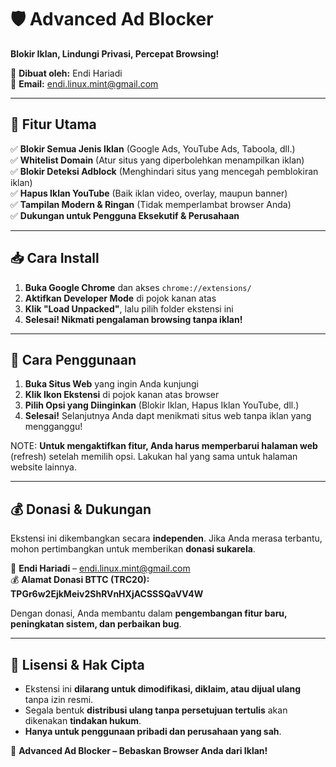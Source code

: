 # 🛡️ Advanced Ad Blocker
**Blokir Iklan, Lindungi Privasi, Percepat Browsing!**  

📌 **Dibuat oleh:** Endi Hariadi  
📧 **Email:** [endi.linux.mint@gmail.com](mailto:endi.linux.mint@gmail.com)  

---

## 🚀 Fitur Utama
✅ **Blokir Semua Jenis Iklan** (Google Ads, YouTube Ads, Taboola, dll.)  
✅ **Whitelist Domain** (Atur situs yang diperbolehkan menampilkan iklan)  
✅ **Blokir Deteksi Adblock** (Menghindari situs yang mencegah pemblokiran iklan)  
✅ **Hapus Iklan YouTube** (Baik iklan video, overlay, maupun banner)  
✅ **Tampilan Modern & Ringan** (Tidak memperlambat browser Anda)  
✅ **Dukungan untuk Pengguna Eksekutif & Perusahaan**  

---

## 📥 Cara Install
1. **Buka Google Chrome** dan akses `chrome://extensions/`
2. **Aktifkan Developer Mode** di pojok kanan atas
3. **Klik "Load Unpacked"**, lalu pilih folder ekstensi ini
4. **Selesai! Nikmati pengalaman browsing tanpa iklan!**

---

## 📖 Cara Penggunaan
1. **Buka Situs Web** yang ingin Anda kunjungi
2. **Klik Ikon Ekstensi** di pojok kanan atas browser
3. **Pilih Opsi yang Diinginkan** (Blokir Iklan, Hapus Iklan YouTube, dll.)
4. **Selesai!** Selanjutnya Anda dapt menikmati situs web tanpa iklan yang mengganggu!

NOTE: **Untuk mengaktifkan fitur, Anda harus memperbarui halaman web** (refresh) setelah memilih opsi. Lakukan hal yang sama untuk halaman website lainnya.

---

## 💰 Donasi & Dukungan
Ekstensi ini dikembangkan secara **independen**. Jika Anda merasa terbantu, mohon pertimbangkan untuk memberikan **donasi sukarela**.

📩 **Endi Hariadi** – [endi.linux.mint@gmail.com](mailto:endi.linux.mint@gmail.com)  
💰 **Alamat Donasi BTTC (TRC20):**
**TPGr6w2EjkMeiv2ShRVnHXjACSSSQaVV4W**

Dengan donasi, Anda membantu dalam **pengembangan fitur baru, peningkatan sistem, dan perbaikan bug**.

---

## 📜 Lisensi & Hak Cipta
- Ekstensi ini **dilarang untuk dimodifikasi, diklaim, atau dijual ulang** tanpa izin resmi.
- Segala bentuk **distribusi ulang tanpa persetujuan tertulis** akan dikenakan **tindakan hukum**.
- **Hanya untuk penggunaan pribadi dan perusahaan yang sah**.

🚀 **Advanced Ad Blocker – Bebaskan Browser Anda dari Iklan!**
